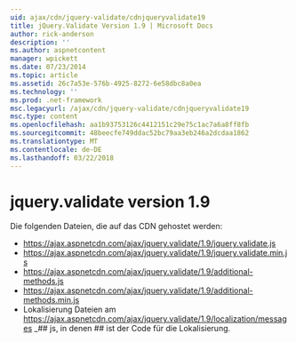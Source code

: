 ```yaml
---
uid: ajax/cdn/jquery-validate/cdnjqueryvalidate19
title: jQuery.Validate Version 1.9 | Microsoft Docs
author: rick-anderson
description: ''
ms.author: aspnetcontent
manager: wpickett
ms.date: 07/23/2014
ms.topic: article
ms.assetid: 26c7a53e-576b-4925-8272-6e58dbc8a0ea
ms.technology: ''
ms.prod: .net-framework
msc.legacyurl: /ajax/cdn/jquery-validate/cdnjqueryvalidate19
msc.type: content
ms.openlocfilehash: aa1b93753126c4412151c29e75c1ac7a6a8ff8fb
ms.sourcegitcommit: 48beecfe749ddac52bc79aa3eb246a2dcdaa1862
ms.translationtype: MT
ms.contentlocale: de-DE
ms.lasthandoff: 03/22/2018
---
```

<a name="jqueryvalidate-version-19"></a>jquery.validate version 1.9
====================
Die folgenden Dateien, die auf das CDN gehostet werden:

- https://ajax.aspnetcdn.com/ajax/jquery.validate/1.9/jquery.validate.js
- https://ajax.aspnetcdn.com/ajax/jquery.validate/1.9/jquery.validate.min.js
- https://ajax.aspnetcdn.com/ajax/jquery.validate/1.9/additional-methods.js
- https://ajax.aspnetcdn.com/ajax/jquery.validate/1.9/additional-methods.min.js
- Lokalisierung Dateien am https://ajax.aspnetcdn.com/ajax/jquery.validate/1.9/localization/messages \_## js, in denen ## ist der Code für die Lokalisierung.
